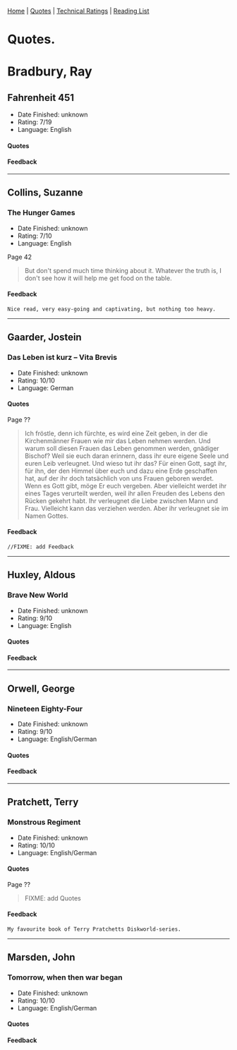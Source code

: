[Home](https://github.com/engeld/reading-list/blob/master/README.md) | 
[Quotes](http://github.com/engeld/reading-list/blob/master/quotes.md) | 
[Technical Ratings](http://github.com/engeld/reading-list/blob/master/technical-ratings.md) | 
[Reading List](http://github.com/engeld/reading-list/blob/master/reading-list.md)

# Quotes.

# Bradbury, Ray
## Fahrenheit 451
+ Date Finished: unknown
+ Rating: 7/19
+ Language: English

#### Quotes

#### Feedback

---

## Collins, Suzanne
### The Hunger Games
+ Date Finished: unknown
+ Rating: 7/10
+ Language: English

Page 42
> But don't spend much time thinking about it. Whatever the truth is, I don't see how it will help me get food on the table.

#### Feedback
```
Nice read, very easy-going and captivating, but nothing too heavy.
```

---

## Gaarder, Jostein
### Das Leben ist kurz – Vita Brevis
+ Date Finished: unknown
+ Rating: 10/10
+ Language: German

#### Quotes
Page ??
> Ich fröstle, denn ich fürchte, es wird eine Zeit geben, in der die Kirchenmänner Frauen wie mir das Leben nehmen werden. Und warum soll diesen Frauen das Leben genommen werden, gnädiger Bischof? Weil sie euch daran erinnern, dass ihr eure eigene Seele und euren Leib verleugnet. Und wieso tut ihr das? Für einen Gott, sagt ihr, für ihn, der den Himmel über euch und dazu eine Erde geschaffen hat, auf der ihr doch tatsächlich von uns Frauen geboren werdet.
> Wenn es Gott gibt, möge Er euch vergeben. Aber vielleicht werdet ihr eines Tages verurteilt werden, weil ihr allen Freuden des Lebens den Rücken gekehrt habt. Ihr verleugnet die Liebe zwischen Mann und Frau. Vielleicht kann das verziehen werden. Aber ihr verleugnet sie im Namen Gottes.

#### Feedback
```
//FIXME: add Feedback
```

---

## Huxley, Aldous
### Brave New World
+ Date Finished: unknown
+ Rating: 9/10
+ Language: English

#### Quotes

#### Feedback

---

## Orwell, George
### Nineteen Eighty-Four
+ Date Finished: unknown
+ Rating: 9/10
+ Language: English/German

#### Quotes

#### Feedback

---

## Pratchett, Terry
### Monstrous Regiment
+ Date Finished: unknown
+ Rating: 10/10
+ Language: English/German

#### Quotes
Page ??
> FIXME: add Quotes

#### Feedback
```
My favourite book of Terry Pratchetts Diskworld-series. 
```

---

## Marsden, John
### Tomorrow, when then war began
+ Date Finished: unknown
+ Rating: 10/10
+ Language: English/German

#### Quotes

#### Feedback
```

```
